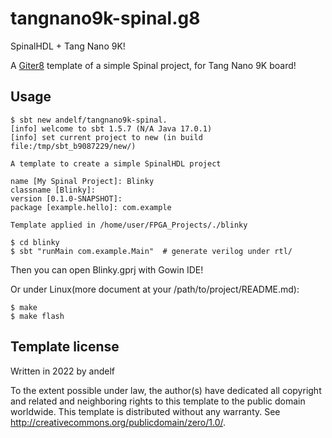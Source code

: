 # tangnano9k-spinal.g8

SpinalHDL + Tang Nano 9K!

A [Giter8][g8] template of a simple Spinal project, for Tang Nano 9K board!

## Usage

```console
$ sbt new andelf/tangnano9k-spinal.
[info] welcome to sbt 1.5.7 (N/A Java 17.0.1)
[info] set current project to new (in build file:/tmp/sbt_b9087229/new/)

A template to create a simple SpinalHDL project

name [My Spinal Project]: Blinky
classname [Blinky]:
version [0.1.0-SNAPSHOT]:
package [example.hello]: com.example

Template applied in /home/user/FPGA_Projects/./blinky

$ cd blinky
$ sbt "runMain com.example.Main"  # generate verilog under rtl/
```

Then you can open Blinky.gprj with Gowin IDE!

Or under Linux(more document at your /path/to/project/README.md):

```console
$ make
$ make flash
```

## Template license
Written in 2022 by andelf

To the extent possible under law, the author(s) have dedicated all copyright and related
and neighboring rights to this template to the public domain worldwide.
This template is distributed without any warranty. See <http://creativecommons.org/publicdomain/zero/1.0/>.

[g8]: http://www.foundweekends.org/giter8/
